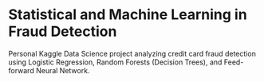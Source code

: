 # Statistical and Machine Learning in Fraud Detection
Personal Kaggle Data Science project analyzing credit card fraud detection using Logistic Regression, Random Forests (Decision Trees), and Feed-forward Neural Network.
